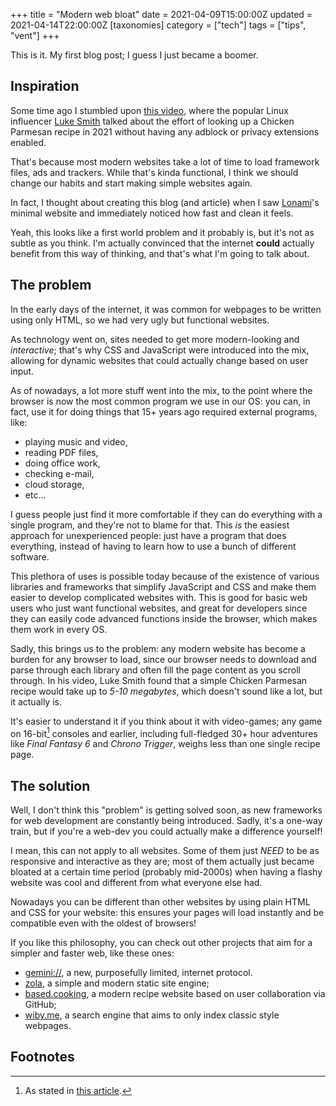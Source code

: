 +++
title = "Modern web bloat"
date = 2021-04-09T15:00:00Z
updated = 2021-04-14T22:00:00Z
[taxonomies]
category = ["tech"]
tags = ["tips", "vent"]
+++

This is it. My first blog post; I guess I just became a boomer.

Inspiration
-----------
Some time ago I stumbled upon [this video](https://odysee.com/@Luke:7/a-demonstration-of-modern-web-bloat:f),
where the popular Linux influencer [Luke Smith](https://lukesmith.xyz)
talked about the effort of looking up a Chicken Parmesan recipe in 2021
without having any adblock or privacy extensions enabled.

That's because most modern websites take a lot of time to load framework
files, ads and trackers. While that's kinda functional, I think we
should change our habits and start making simple websites again.

In fact, I thought about creating this blog (and article) when I saw
[Lonami](https://lonami.dev/)'s minimal website and immediately noticed
how fast and clean it feels.

Yeah, this looks like a first world problem and it probably is, but it's
not as subtle as you think. I'm actually convinced that the internet
**could** actually benefit from this way of thinking, and that's what I'm
going to talk about. 

The problem
-----------
In the early days of the internet, it was common for webpages to be
written using only HTML, so we had very ugly but functional websites.

As technology went on, sites needed to get more modern-looking and
_interactive_; that's why CSS and JavaScript were introduced into the
mix, allowing for dynamic websites that could actually change based
on user input.

As of nowadays, a lot more stuff went into the mix, to the point where
the browser is now the most common program we use in our OS: you can, in
fact, use it for doing things that 15+ years ago required external
programs, like:

* playing music and video,
* reading PDF files,
* doing office work,
* checking e-mail,
* cloud storage,
* etc...

I guess people just find it more comfortable if they can do everything
with a single program, and they're not to blame for that. This _is_
the easiest approach for unexperienced people: just have a program that
does everything, instead of having to learn how to use a bunch of
different software.

This plethora of uses is possible today because of the existence of
various libraries and frameworks that simplify JavaScript and CSS and
make them easier to develop complicated websites with.
This is good for basic web users who just want functional websites, and
great for developers since they can easily code advanced functions
inside the browser, which makes them work in every OS.

Sadly, this brings us to the problem: any modern website has become a
burden for any browser to load, since our browser needs to download and
parse through each library and often fill the page content as you
scroll through.
In his video, Luke Smith found that a simple Chicken Parmesan recipe
would take up to _5-10 megabytes_, which doesn't sound like a lot, but it
actually is.

It's easier to understand it if you think about it with video-games;
any game on 16-bit[^gaming-storage] consoles and earlier, including
full-fledged 30+ hour adventures like _Final Fantasy 6_ and _Chrono
Trigger_, weighs less than one single recipe page.

The solution
------------
Well, I don't think this "problem" is getting solved soon, as new
frameworks for web development are constantly being introduced. Sadly,
it's a one-way train, but if you're a web-dev you could actually make a
difference yourself!

I mean, this can not apply to all websites. Some of them just _NEED_ to
be as responsive and interactive as they are; most of them actually just
became bloated at a certain time period (probably mid-2000s) when having
a flashy website was cool and different from what everyone else had.

Nowadays you can be different than other websites by using plain HTML
and CSS for your website: this ensures your pages will load instantly
and be compatible even with the oldest of browsers!

If you like this philosophy, you can check out other projects that aim
for a simpler and faster web, like these ones:
* [gemini://](https://gemini.circumlunar.space/), a new, purposefully limited, internet protocol.
* [zola](https://www.getzola.org/), a simple and modern static site
engine;
* [based.cooking](https://based.cooking/), a modern recipe website based
 on user collaboration via GitHub;
* [wiby.me](https://wiby.me/), a search engine that aims to only index
classic style webpages.

Footnotes
---------
[^gaming-storage]: As stated in [this article](https://blogs.umass.edu/Techbytes/2014/02/10/history-of-gaming-storage/#attachment_2827).
